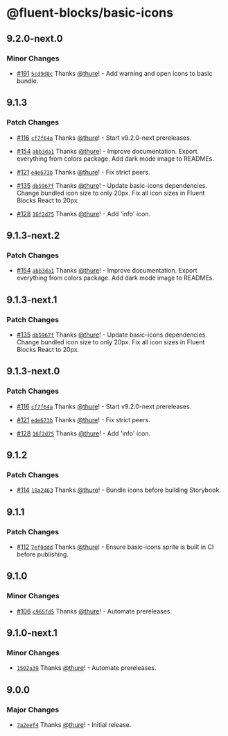 # @fluent-blocks/basic-icons

## 9.2.0-next.0

### Minor Changes

- [#191](https://github.com/OfficeDev/fluent-blocks/pull/191) [`5cd9d8c`](https://github.com/OfficeDev/fluent-blocks/commit/5cd9d8c1ef593de4b7ced42cf2243be64b1e0bd8) Thanks [@thure](https://github.com/thure)! - Add warning and open icons to basic bundle.

## 9.1.3

### Patch Changes

- [#116](https://github.com/OfficeDev/fluent-blocks/pull/116) [`cf7f64a`](https://github.com/OfficeDev/fluent-blocks/commit/cf7f64a39b43e31548680047840aa8c963ab3fb6) Thanks [@thure](https://github.com/thure)! - Start v9.2.0-next prereleases.

* [#154](https://github.com/OfficeDev/fluent-blocks/pull/154) [`abb3da1`](https://github.com/OfficeDev/fluent-blocks/commit/abb3da1e68c487010ef292c82f3a983befda3924) Thanks [@thure](https://github.com/thure)! - Improve documentation. Export everything from colors package. Add dark mode image to READMEs.

- [#121](https://github.com/OfficeDev/fluent-blocks/pull/121) [`e4e673b`](https://github.com/OfficeDev/fluent-blocks/commit/e4e673bb50f557be0c617ca5c9f1410370e28548) Thanks [@thure](https://github.com/thure)! - Fix strict peers.

* [#135](https://github.com/OfficeDev/fluent-blocks/pull/135) [`db5967f`](https://github.com/OfficeDev/fluent-blocks/commit/db5967f5edc1b4ac6f1dba40f7fdc17be682de36) Thanks [@thure](https://github.com/thure)! - Update basic-icons dependencies. Change bundled icon size to only 20px. Fix all icon sizes in Fluent Blocks React to 20px.

- [#128](https://github.com/OfficeDev/fluent-blocks/pull/128) [`16f2d75`](https://github.com/OfficeDev/fluent-blocks/commit/16f2d75146ffd5ef4395868ae9c80b361e736a1e) Thanks [@thure](https://github.com/thure)! - Add 'info' icon.

## 9.1.3-next.2

### Patch Changes

- [#154](https://github.com/OfficeDev/fluent-blocks/pull/154) [`abb3da1`](https://github.com/OfficeDev/fluent-blocks/commit/abb3da1e68c487010ef292c82f3a983befda3924) Thanks [@thure](https://github.com/thure)! - Improve documentation. Export everything from colors package. Add dark mode image to READMEs.

## 9.1.3-next.1

### Patch Changes

- [#135](https://github.com/OfficeDev/fluent-blocks/pull/135) [`db5967f`](https://github.com/OfficeDev/fluent-blocks/commit/db5967f5edc1b4ac6f1dba40f7fdc17be682de36) Thanks [@thure](https://github.com/thure)! - Update basic-icons dependencies. Change bundled icon size to only 20px. Fix all icon sizes in Fluent Blocks React to 20px.

## 9.1.3-next.0

### Patch Changes

- [#116](https://github.com/OfficeDev/fluent-blocks/pull/116) [`cf7f64a`](https://github.com/OfficeDev/fluent-blocks/commit/cf7f64a39b43e31548680047840aa8c963ab3fb6) Thanks [@thure](https://github.com/thure)! - Start v9.2.0-next prereleases.

* [#121](https://github.com/OfficeDev/fluent-blocks/pull/121) [`e4e673b`](https://github.com/OfficeDev/fluent-blocks/commit/e4e673bb50f557be0c617ca5c9f1410370e28548) Thanks [@thure](https://github.com/thure)! - Fix strict peers.

- [#128](https://github.com/OfficeDev/fluent-blocks/pull/128) [`16f2d75`](https://github.com/OfficeDev/fluent-blocks/commit/16f2d75146ffd5ef4395868ae9c80b361e736a1e) Thanks [@thure](https://github.com/thure)! - Add 'info' icon.

## 9.1.2

### Patch Changes

- [#114](https://github.com/OfficeDev/fluent-blocks/pull/114) [`18a2463`](https://github.com/OfficeDev/fluent-blocks/commit/18a246334614d8b655a1bfc024884cc962472a77) Thanks [@thure](https://github.com/thure)! - Bundle icons before building Storybook.

## 9.1.1

### Patch Changes

- [#112](https://github.com/OfficeDev/fluent-blocks/pull/112) [`7ef0ddd`](https://github.com/OfficeDev/fluent-blocks/commit/7ef0ddd8721946a7d62078fbcdf6c33d26f89d76) Thanks [@thure](https://github.com/thure)! - Ensure basic-icons sprite is built in CI before publishing.

## 9.1.0

### Minor Changes

- [#106](https://github.com/OfficeDev/fluent-blocks/pull/106) [`c965fd5`](https://github.com/OfficeDev/fluent-blocks/commit/c965fd56ebb8525fa9acd394308d0659dfbe9d44) Thanks [@thure](https://github.com/thure)! - Automate prereleases.

## 9.1.0-next.1

### Minor Changes

- [`1502a39`](https://github.com/OfficeDev/fluent-blocks/commit/1502a39e6e225886b377b381349645e5f7763838) Thanks [@thure](https://github.com/thure)! - Automate prereleases.

## 9.0.0

### Major Changes

- [`7a2eef4`](https://github.com/OfficeDev/fluent-blocks/commit/7a2eef432ed5a088f8f86bfb74303fdc81e287fc) Thanks [@thure](https://github.com/thure)! - Initial release.
